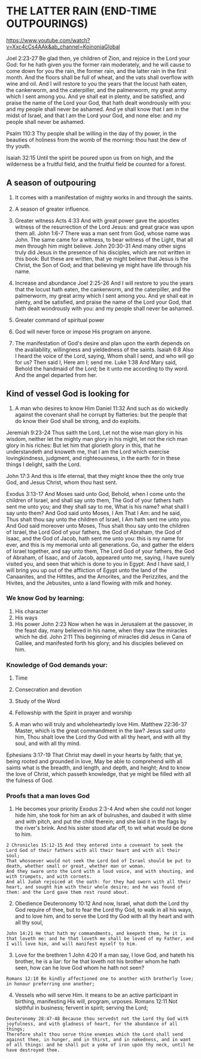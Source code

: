 # THE LATTER RAIN (END-TIME OUTPOURINGS)
https://www.youtube.com/watch?v=Xxc4cCs4AAk&ab_channel=KoinoniaGlobal

Joel 2:23-27 Be glad then, ye children of Zion, and rejoice in the Lord your God: for he hath given you the former rain moderately, and he will cause to come down for you the rain, the former rain, and the latter rain in the first month.
And the floors shall be full of wheat, and the vats shall overflow with wine and oil.
And I will restore to you the years that the locust hath eaten, the cankerworm, and the caterpiller, and the palmerworm, my great army which I sent among you.
And ye shall eat in plenty, and be satisfied, and praise the name of the Lord your God, that hath dealt wondrously with you: and my people shall never be ashamed.
And ye shall know that I am in the midst of Israel, and that I am the Lord your God, and none else: and my people shall never be ashamed.

Psalm 110:3 Thy people shall be willing in the day of thy power, in the beauties of holiness from the womb of the morning: thou hast the dew of thy youth.

Isaiah 32:15 Until the spirit be poured upon us from on high, and the wilderness be a fruitful field, and the fruitful field be counted for a forest.

## A season of outpouring
1. It comes with a manifestation of mighty works in and through the saints.
2. A season of greater influence.
3. Greater witness
  Acts 4:33 And with great power gave the apostles witness of the resurrection of the Lord Jesus: and great grace was upon them all.
  John 1:6-7 There was a man sent from God, whose name was John.
  The same came for a witness, to bear witness of the Light, that all men through him might believe.
  John 20:30-31 And many other signs truly did Jesus in the presence of his disciples, which are not written in this book:
  But these are written, that ye might believe that Jesus is the Christ, the Son of God; and that believing ye might have life through his name.
4. Increase and abundance
  Joel 2:25-26 And I will restore to you the years that the locust hath eaten, the cankerworm, and the caterpiller, and the palmerworm, my great army which I sent among you.
  And ye shall eat in plenty, and be satisfied, and praise the name of the Lord your God, that hath dealt wondrously with you: and my people shall never be ashamed.
5. Greater command of spiritual power

1. God will never force or impose His program on anyone.
2. The manifestation of God's desire and plan upon the earth depends on the availability, willingness and yieldedness of the saints.
  Isaiah 6:8 Also I heard the voice of the Lord, saying, Whom shall I send, and who will go for us? Then said I, Here am I; send me.
  Luke 1:38 And Mary said, Behold the handmaid of the Lord; be it unto me according to thy word. And the angel departed from her.

## Kind of vessel God is looking for
1. A man who desires to know Him
  Daniel 11:32 And such as do wickedly against the covenant shall he corrupt by flatteries: but the people that do know their God shall be strong, and do exploits.

  Jeremiah 9:23-24 Thus saith the Lord, Let not the wise man glory in his wisdom, neither let the mighty man glory in his might, let not the rich man glory in his riches:
  But let him that glorieth glory in this, that he understandeth and knoweth me, that I am the Lord which exercise lovingkindness, judgment, and righteousness, in the earth: for in these things I delight, saith the Lord.

  John 17:3 And this is life eternal, that they might know thee the only true God, and Jesus Christ, whom thou hast sent.

  Exodus 3:13-17 And Moses said unto God, Behold, when I come unto the children of Israel, and shall say unto them, The God of your fathers hath sent me unto you; and they shall say to me, What is his name? what shall I say unto them?
  And God said unto Moses, I Am That I Am: and he said, Thus shalt thou say unto the children of Israel, I Am hath sent me unto you.
  And God said moreover unto Moses, Thus shalt thou say unto the children of Israel, the Lord God of your fathers, the God of Abraham, the God of Isaac, and the God of Jacob, hath sent me unto you: this is my name for ever, and this is my memorial unto all generations.
  Go, and gather the elders of Israel together, and say unto them, The Lord God of your fathers, the God of Abraham, of Isaac, and of Jacob, appeared unto me, saying, I have surely visited you, and seen that which is done to you in Egypt:
  And I have said, I will bring you up out of the affliction of Egypt unto the land of the Canaanites, and the Hittites, and the Amorites, and the Perizzites, and the Hivites, and the Jebusites, unto a land flowing with milk and honey.

  ### We know God by learning:
  1. His character
  2. His ways
  3. His power
    John 2:23 Now when he was in Jerusalem at the passover, in the feast day, many believed in his name, when they saw the miracles which he did.
    John 2:11 This beginning of miracles did Jesus in Cana of Galilee, and manifested forth his glory; and his disciples believed on him. 

  ### Knowledge of God demands your:
  1. Time
  2. Consecration and devotion
  3. Study of the Word
  4. Fellowship with the Spirit in prayer and worship

2. A man who will truly and wholeheartedly love Him.
  Matthew 22:36-37 Master, which is the great commandment in the law?
  Jesus said unto him, Thou shalt love the Lord thy God with all thy heart, and with all thy soul, and with all thy mind.

  Ephesians 3:17-19 That Christ may dwell in your hearts by faith; that ye, being rooted and grounded in love,
  May be able to comprehend with all saints what is the breadth, and length, and depth, and height;
  And to know the love of Christ, which passeth knowledge, that ye might be filled with all the fulness of God.

  ### Proofs that a man loves God
  1. He becomes your priority
    Exodus 2:3-4 And when she could not longer hide him, she took for him an ark of bulrushes, and daubed it with slime and with pitch, and put the child therein; and she laid it in the flags by the river's brink.
    And his sister stood afar off, to wit what would be done to him.

    2 Chronicles 15:12-15 And they entered into a covenant to seek the Lord God of their fathers with all their heart and with all their soul;
    That whosoever would not seek the Lord God of Israel should be put to death, whether small or great, whether man or woman.
    And they sware unto the Lord with a loud voice, and with shouting, and with trumpets, and with cornets.
    And all Judah rejoiced at the oath: for they had sworn with all their heart, and sought him with their whole desire; and he was found of them: and the Lord gave them rest round about.

  2. Obedience
    Deuteronomy 10:12 And now, Israel, what doth the Lord thy God require of thee, but to fear the Lord thy God, to walk in all his ways, and to love him, and to serve the Lord thy God with all thy heart and with all thy soul,

    John 14:21 He that hath my commandments, and keepeth them, he it is that loveth me: and he that loveth me shall be loved of my Father, and I will love him, and will manifest myself to him.

  3. Love for the brethren
    1 John 4:20 If a man say, I love God, and hateth his brother, he is a liar: for he that loveth not his brother whom he hath seen, how can he love God whom he hath not seen?

    Romans 12:10 Be kindly affectioned one to another with brotherly love; in honour preferring one another;
  
  4. Vessels who will serve Him. It means to be an active participant in birthing, manifesting His will, program, urposes.
    Romans 12:11 Not slothful in business; fervent in spirit; serving the Lord;

    Deuteronomy 28:47-48 Because thou servedst not the Lord thy God with joyfulness, and with gladness of heart, for the abundance of all things;
    Therefore shalt thou serve thine enemies which the Lord shall send against thee, in hunger, and in thirst, and in nakedness, and in want of all things: and he shall put a yoke of iron upon thy neck, until he have destroyed thee.

    
